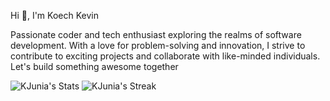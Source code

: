 <p>Hi 👋, I'm Koech Kevin</p>
<p>Passionate coder and tech enthusiast exploring the realms of software development. With a love for problem-solving and innovation, I strive to contribute to exciting projects and collaborate with like-minded individuals. Let's build something awesome together</p>

![KJunia's Stats](https://github-readme-stats.vercel.app/api?username=KJunia&theme=shadow_blue&show_icons=true&hide_border=false&count_private=true)
![KJunia's Streak](https://github-readme-streak-stats.herokuapp.com/?user=kjunia&theme=shadow_blue&hide_border=false&count_private=true) 


